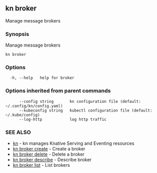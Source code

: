 ## kn broker

Manage message brokers

### Synopsis

Manage message brokers

```
kn broker
```

### Options

```
  -h, --help   help for broker
```

### Options inherited from parent commands

```
      --config string       kn configuration file (default: ~/.config/kn/config.yaml)
      --kubeconfig string   kubectl configuration file (default: ~/.kube/config)
      --log-http            log http traffic
```

### SEE ALSO

* [kn](kn.md)	 - kn manages Knative Serving and Eventing resources
* [kn broker create](kn_broker_create.md)	 - Create a broker
* [kn broker delete](kn_broker_delete.md)	 - Delete a broker
* [kn broker describe](kn_broker_describe.md)	 - Describe broker
* [kn broker list](kn_broker_list.md)	 - List brokers

